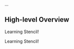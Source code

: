 ...

## High-level Overview

Learning Stencil!

<!--- Block(overview) -->

Learning Stencil!

<!--- EndBlock(overview) -->